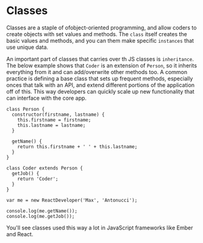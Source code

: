 # Classes

Classes are a staple of ofobject-oriented programming, and allow coders to create objects with set values and methods. The `class` itself creates the basic values and methods, and you can them make specific `instances` that use unique data.

An important part of classes that carries over th JS classes is `inheritance`. The below example shows that `Coder` is an extension of `Person`, so it inherits everything from it and can add/overwrite other methods too. A common practice is defining a base class that sets up frequent methods, especially onces that talk with an API, and extend different portions of the application off of this. This way developers can quickly scale up new functionality that can interface with the core app.

```
class Person {
  constructor(firstname, lastname) {
    this.firstname = firstname;
    this.lastname = lastname;
  }

  getName() {
    return this.firstname + ' ' + this.lastname;
  }
}

class Coder extends Person {
  getJob() {
    return 'Coder';
  }
}

var me = new ReactDeveloper('Max', 'Antonucci');

console.log(me.getName());
console.log(me.getJob());
```

You'll see classes used this way a lot in JavaScript frameworks like Ember and React.
